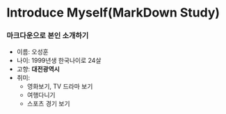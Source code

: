 Introduce Myself(MarkDown Study)
==================================

### 마크다운으로 본인 소개하기   

- 이름: 오성훈
- 나이: 1999년생 한국나이로 24살
- 고향: **대전광역시**
- 취미:
  - 영화보기, TV 드라마 보기
  - 여행다니기
  - 스포츠 경기 보기
